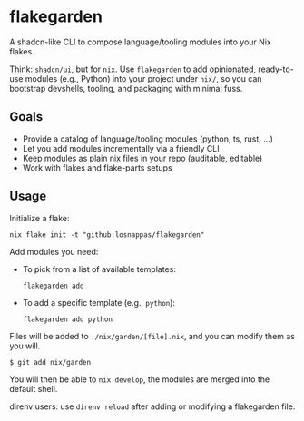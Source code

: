 # flakegarden

A shadcn-like CLI to compose language/tooling modules into your Nix flakes.

Think: `shadcn/ui`, but for `nix`. Use `flakegarden` to add opinionated, ready-to-use modules (e.g., Python) into your project under `nix/`, so you can bootstrap devshells, tooling, and packaging with minimal fuss.

## Goals

- Provide a catalog of language/tooling modules (python, ts, rust, …)
- Let you add modules incrementally via a friendly CLI
- Keep modules as plain nix files in your repo (auditable, editable)
- Work with flakes and flake-parts setups

## Usage

Initialize a flake:

`nix flake init -t "github:losnappas/flakegarden"`

Add modules you need:

- To pick from a list of available templates:

  `flakegarden add`

- To add a specific template (e.g., `python`):

  `flakegarden add python`

Files will be added to `./nix/garden/[file].nix`, and you can modify them as you will.

`$ git add nix/garden`

You will then be able to `nix develop`, the modules are merged into the default shell.

direnv users: use `direnv reload` after adding or modifying a flakegarden file.
